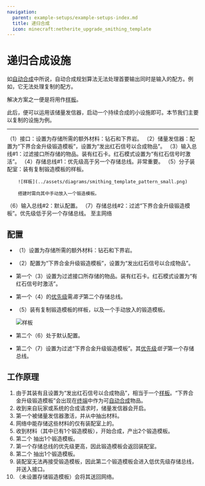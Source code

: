 ```yaml
---
navigation:
  parent: example-setups/example-setups-index.md
  title: 递归合成
  icon: minecraft:netherite_upgrade_smithing_template
---
```


# 递归合成设施

如[自动合成](../ae2-mechanics/autocrafting.md)中所说，自动合成规划算法无法处理首要输出同时是输入的配方。例如，它无法处理复制<ItemLink id="minecraft:netherite_upgrade_smithing_template" />的配方。

解决方案之一便是将<ItemLink id="level_emitter" />用作[样板](../items-blocks-machines/patterns.md)。

此后，便可以运用该储量发信器，启动一个持续合成的小设施即可。本节我们主要以复制<ItemLink id="minecraft:netherite_upgrade_smithing_template" />的设施为例。

<RecipeFor id="minecraft:netherite_upgrade_smithing_template" />

***

<GameScene zoom="6" interactive={true}>
  <ImportStructure src="../assets/assemblies/recursive_recipe_setup.snbt" />

  <BoxAnnotation color="#dddddd" min="1 0 0" max="2 1 1">
        （1）接口：设置为存储所需的额外材料：钻石和下界岩。
        <Row><ItemImage id="minecraft:diamond" scale="2" /> <ItemImage id="minecraft:netherrack" scale="2" /></Row>
  </BoxAnnotation>

  <BoxAnnotation color="#dddddd" min="2.3 1 0.3" max="2.7 1.3 0.7">
        （2）储量发信器：配置为“下界合金升级锻造模板”，设置为“发出红石信号以合成物品”。
        <Row><ItemImage id="minecraft:netherite_upgrade_smithing_template" scale="2" /> <ItemImage id="crafting_card" scale="2" /></Row>
  </BoxAnnotation>

  <BoxAnnotation color="#dddddd" min="2 0 0" max="2.3 1 1">
        （3）输入总线#1：过滤接口所存储的物品。装有红石卡。红石模式设置为“有红石信号时激活”。
        <Row>
        <ItemImage id="minecraft:diamond" scale="2" />
        <ItemImage id="minecraft:netherrack" scale="2" />
        <ItemImage id="redstone_card" scale="2" />
        </Row>
  </BoxAnnotation>

  <BoxAnnotation color="#dddddd" min="3 1 1" max="4 1.3 2">
        （4）存储总线#1：优先级高于另一个存储总线。非常重要。
  </BoxAnnotation>

  <BoxAnnotation color="#dddddd" min="3 0 1" max="4 1 2">
        （5）分子装配室：装有复制锻造模板的样板。

        ![样板](../assets/diagrams/smithing_template_pattern_small.png)

        搭建时需向其中手动放入一个锻造模板。
  </BoxAnnotation>

  <BoxAnnotation color="#dddddd" min="2.7 0 1" max="3 1 2">
        （6）输入总线#2：默认配置。
  </BoxAnnotation>

  <BoxAnnotation color="#dddddd" min="1 0 1" max="2 1 1.3">
        （7）存储总线#2：过滤“下界合金升级锻造模板”。优先级低于另一个存储总线。
        <ItemImage id="minecraft:netherite_upgrade_smithing_template" scale="2" />
  </BoxAnnotation>

<DiamondAnnotation pos="0 0.5 0.5" color="#00ff00">
        至主网络
    </DiamondAnnotation>

  <IsometricCamera yaw="15" pitch="30" />
</GameScene>

## 配置

* <ItemLink id="interface" />（1）设置为存储所需的额外材料：钻石和下界岩。
* <ItemLink id="level_emitter" />（2）配置为“下界合金升级锻造模板”，设置为“发出红石信号以合成物品”。
* 第一个<ItemLink id="import_bus" />（3）设置为过滤接口所存储的物品。装有红石卡。红石模式设置为“有红石信号时激活”。
* 第一个<ItemLink id="storage_bus" />（4）的[优先级](../ae2-mechanics/import-export-storage.md#storage-priority)需*高于*第二个存储总线。
* <ItemLink id="molecular_assembler" />（5）装有复制锻造模板的样板，以及一个手动放入的锻造模板。

  ![样板](../assets/diagrams/smithing_template_pattern.png)

* 第二个<ItemLink id="import_bus" />（6）处于默认配置。
* 第二个<ItemLink id="storage_bus" />（7）设置为过滤“下界合金升级锻造模板”。其[优先级](../ae2-mechanics/import-export-storage.md#storage-priority)*低于*第一个存储总线。

## 工作原理

1. 由于其装有<ItemLink id="crafting_card" />且设置为“发出红石信号以合成物品”，<ItemLink id="level_emitter" />相当于一个[样板](../items-blocks-machines/patterns.md)。“下界合金升级锻造模板”会出现在[终端](../items-blocks-machines/terminals.md)中作为可[自动合成](../ae2-mechanics/autocrafting.md)物品。
2. 收到来自玩家或系统的合成请求时，储量发信器会开启。
3. 第一个<ItemLink id="import_bus" />被储量发信器激活，并从<ItemLink id="interface" />中抽出材料。
4. 网络中能存储这些材料的<ItemLink id="storage_bus" />仅有装配室上的。
5. <ItemLink id="molecular_assembler" />收到材料（其中已有1个锻造模板），开始合成，产出2个锻造模板。
6. 第二个<ItemLink id="import_bus" /> 抽出1个锻造模板。
7. 第一个存储总线的优先级更高，因此锻造模板会返回装配室。
8. 第二个<ItemLink id="import_bus" /> 抽出1个锻造模板。
9. 装配室无法再接受锻造模板，因此第二个锻造模板会进入低优先级存储总线，并送入接口。
10. <ItemLink id="interface" />（未设置存储锻造模板）会将其送回网络。